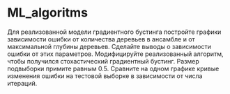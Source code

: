 # ML_algoritms
Для реализованной модели градиентного бустинга постройте графики зависимости ошибки от количества деревьев в ансамбле и от максимальной глубины деревьев. Сделайте выводы о зависимости ошибки от этих параметров.
Модифицируйте реализованный алгоритм, чтобы получился стохастический градиентный бустинг. Размер подвыборки примите равным 0.5. Сравните на одном графике кривые изменения ошибки на тестовой выборке в зависимости от числа итераций.
